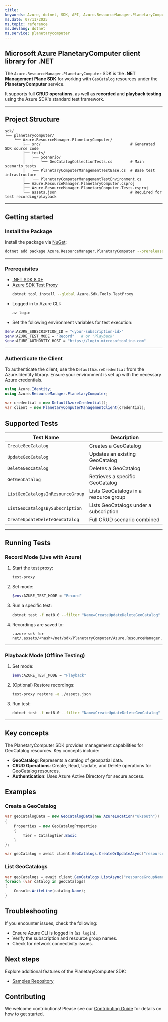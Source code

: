 ```yaml
---
title: 
keywords: Azure, dotnet, SDK, API, Azure.ResourceManager.PlanetaryComputer, planetarycomputer
ms.date: 07/11/2025
ms.topic: reference
ms.devlang: dotnet
ms.service: planetarycomputer
---
```

## Microsoft Azure PlanetaryComputer client library for .NET

The `Azure.ResourceManager.PlanetaryComputer` SDK is the **.NET Management Plane SDK** for working with `GeoCatalog` resources under the **PlanetaryComputer** service.

It supports full **CRUD operations**, as well as **recorded** and **playback testing** using the Azure SDK's standard test framework.

---

## Project Structure

```
sdk/
└── planetarycomputer/
    └── Azure.ResourceManager.PlanetaryComputer/
        ├── src/                                        # Generated SDK source code
        ├── tests/
        │   ├── Scenario/
        │   │   └── GeoCatalogCollectionTests.cs        # Main scenario tests
        │   ├── PlanetaryComputerManagementTestBase.cs  # Base test infrastructure
        │   └── PlanetaryComputerManagementTestEnvironment.cs
        ├── Azure.ResourceManager.PlanetaryComputer.csproj
        ├── Azure.ResourceManager.PlanetaryComputer.Tests.csproj
        └── assets.json                                 # Required for test recording/playback
```

---

## Getting started

### Install the Package

Install the package via [NuGet](https://www.nuget.org/):

```bash
dotnet add package Azure.ResourceManager.PlanetaryComputer --prerelease
```

---

### Prerequisites

- [.NET SDK 8.0+](https://dotnet.microsoft.com/download)
- [Azure SDK Test Proxy](https://github.com/Azure/azure-sdk-tools/blob/main/tools/test-proxy/Azure.Sdk.Tools.TestProxy/README.md)
  ```bash
  dotnet tool install --global Azure.Sdk.Tools.TestProxy
  ```
- Logged in to Azure CLI:
  ```bash
  az login
  ```
- Set the following environment variables for test execution:

```bash
$env:AZURE_SUBSCRIPTION_ID = "<your-subscription-id>"
$env:AZURE_TEST_MODE = "Record"   # or "Playback"
$env:AZURE_AUTHORITY_HOST = "https://login.microsoftonline.com"
```
---

### Authenticate the Client

To authenticate the client, use the `DefaultAzureCredential` from the Azure.Identity library. Ensure your environment is set up with the necessary Azure credentials.

```csharp
using Azure.Identity;
using Azure.ResourceManager.PlanetaryComputer;

var credential = new DefaultAzureCredential();
var client = new PlanetaryComputerManagementClient(credential);
```

## Supported Tests

| Test Name                        | Description                                 |
|----------------------------------|---------------------------------------------|
| `CreateGeoCatalog`              | Creates a GeoCatalog                        |
| `UpdateGeoCatalog`              | Updates an existing GeoCatalog              |
| `DeleteGeoCatalog`              | Deletes a GeoCatalog                        |
| `GetGeoCatalog`                 | Retrieves a specific GeoCatalog             |
| `ListGeoCatalogsInResourceGroup`| Lists GeoCatalogs in a resource group       |
| `ListGeoCatalogsBySubscription` | Lists GeoCatalogs under a subscription      |
| `CreateUpdateDeleteGeoCatalog`  | Full CRUD scenario combined                 |

---

## Running Tests

### Record Mode (Live with Azure)

1. Start the test proxy:
   ```bash
   test-proxy
   ```
2. Set mode:
   ```bash
   $env:AZURE_TEST_MODE = "Record"
   ```
3. Run a specific test:
   ```bash
   dotnet test -f net8.0 --filter "Name=CreateUpdateDeleteGeoCatalog"
   ```
4. Recordings are saved to:
   ```
   .azure-sdk-for-net/.assets/<hash>/net/sdk/PlanetaryComputer/Azure.ResourceManager.PlanetaryComputer/tests/SessionRecords
   ```

---

### Playback Mode (Offline Testing)

1. Set mode:
   ```bash
   $env:AZURE_TEST_MODE = "Playback"
   ```
2. (Optional) Restore recordings:
   ```bash
   test-proxy restore -a ./assets.json
   ```
3. Run test:
   ```bash
   dotnet test -f net8.0 --filter "Name=CreateUpdateDeleteGeoCatalog"
   ```

---


## Key concepts

The PlanetaryComputer SDK provides management capabilities for GeoCatalog resources. Key concepts include:
- **GeoCatalog**: Represents a catalog of geospatial data.
- **CRUD Operations**: Create, Read, Update, and Delete operations for GeoCatalog resources.
- **Authentication**: Uses Azure Active Directory for secure access.

## Examples

### Create a GeoCatalog

```csharp
var geoCatalogData = new GeoCatalogData(new AzureLocation("uksouth"))
{
    Properties = new GeoCatalogProperties
    {
        Tier = CatalogTier.Basic
    }
};

var geoCatalog = await client.GeoCatalogs.CreateOrUpdateAsync("resourceGroupName", "geoCatalogName", geoCatalogData);
```

### List GeoCatalogs

```csharp
var geoCatalogs = await client.GeoCatalogs.ListAsync("resourceGroupName");
foreach (var catalog in geoCatalogs)
{
    Console.WriteLine(catalog.Name);
}
```

## Troubleshooting

If you encounter issues, check the following:
- Ensure Azure CLI is logged in (`az login`).
- Verify the subscription and resource group names.
- Check for network connectivity issues.

## Next steps

Explore additional features of the PlanetaryComputer SDK:
- [Samples Repository](https://github.com/Azure/azure-sdk-for-net)

## Contributing

We welcome contributions! Please see our [Contributing Guide](https://github.com/Azure/azure-sdk-for-net/blob/Azure.ResourceManager.PlanetaryComputer_1.0.0-beta.1/CONTRIBUTING.md) for details on how to get started.

